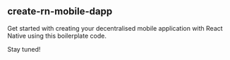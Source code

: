 ## create-rn-mobile-dapp

Get started with creating your decentralised mobile application with React Native using this boilerplate code.

Stay tuned!
